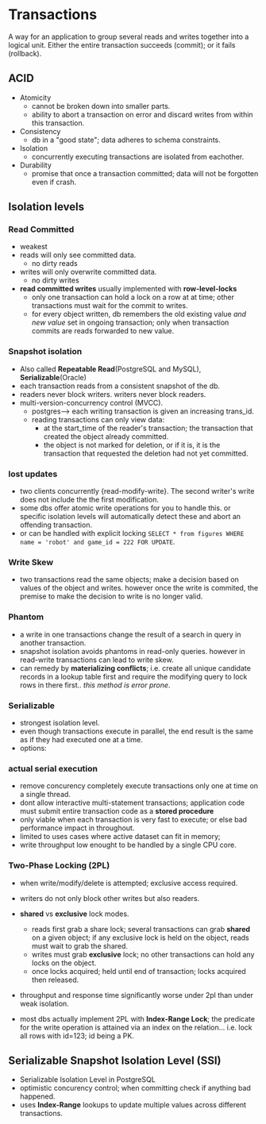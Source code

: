# Transactions

A way for an application to group several reads and writes together into a logical unit.
Either the entire transaction succeeds (commit); or it fails (rollback).

## ACID
  - Atomicity
    - cannot be broken down into smaller parts.
    - ability to abort a transaction on error and discard writes from within this transaction.
  - Consistency
    - db in a "good state"; data adheres to schema constraints.
  - Isolation
    - concurrently executing transactions are isolated from eachother.
  - Durability
    - promise that once a transaction committed; data will not be forgotten even if crash.

## Isolation levels
### Read Committed
  - weakest
  - reads will only see committed data.
    - no dirty reads
  - writes will only overwrite committed data.
    - no dirty writes
  - **read committed writes** usually implemented with **row-level-locks**
    - only one transaction can hold a lock on a row at at time; other transactions must wait for the commit to writes.
    - for every object written, db remembers the old existing value *and new value* set in ongoing transaction; only when transaction commits are reads forwarded to new value.

### Snapshot isolation
  - Also called **Repeatable Read**(PostgreSQL and MySQL), **Serializable**(Oracle)
  - each transaction reads from a consistent snapshot of the db.
  - readers never block writers. writers never block readers.
  - multi-version-concurrency control (MVCC).
    - postgres--> each writing transaction is given an increasing trans_id.
    - reading transactions can only view data: 
      - at the start_time of the reader's transaction; the transaction that created the object already committed.
      - the object is not marked for deletion, or if it is, it is the transaction that requested the deletion had not yet committed.

### lost updates
  - two clients concurrently {read-modify-write}. The second writer's write does not include the the first modification.
  - some dbs offer atomic write operations for you to handle this. or specific isolation levels will automatically detect these and abort an offending transaction.
  - or can be handled with explicit locking `SELECT * from figures WHERE name = 'robot' and game_id = 222 FOR UPDATE`.

### Write Skew
 - two transactions read the same objects; make a decision based on values of the object and writes. however once the write is commited, the premise to make the decision to write is no longer valid.

### Phantom
  - a write in one transactions change the result of a search in query in another transaction.
  - snapshot isolation avoids phantoms in read-only queries. however in read-write transactions can lead to write skew.
  - can remedy by **materializing conflicts**; i.e. create all unique candidate records in a lookup table first and require the modifying query to lock rows in there first.. *this method is error prone*.

### Serializable
  - strongest isolation level.
  - even though transactions execute in parallel, the end result is the same as if they had executed one at a time.
  - options:
### actual serial execution
  - remove concurency completely execute transactions only one at time on a single thread.
  - dont allow interactive multi-statement transactions; application code must submit entire transaction code as a **stored procedure**
  - only viable when each transaction is very fast to execute; or else bad performance impact in throughout.
  - limited to uses cases where active dataset can fit in memory; 
  - write throughput low enought to be handled by a single CPU core.

### Two-Phase Locking (2PL)
  - when write/modify/delete is attempted; exclusive access required.
  - writers do not only block other writes but also readers.
  - **shared** vs **exclusive** lock modes.
    - reads first grab a share lock; several transactions can grab **shared** on a given object; if any exclusive lock is held on the object, reads must wait to grab the shared.
    - writes must grab **exclusive** lock; no other transactions can hold any locks on the object.
    - once locks acquired; held until end of transaction; locks acquired then released.
  - throughput and response time significantly worse under 2pl than under weak isolation.

  - most dbs actually implement 2PL with **Index-Range Lock**; the predicate for the write operation is attained via an index on the relation... i.e. lock all rows with id=123; id being a PK.

## Serializable Snapshot Isolation Level (SSI)
  - Serializable Isolation Level in PostgreSQL
  - optimistic concurency control; when committing check if anything bad happened.
  - uses **Index-Range** lookups to update multiple values across different transactions.